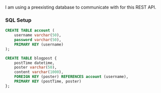 I am using a preexisting database to communicate with for this REST API.

### SQL Setup
```SQL
CREATE TABLE account (
    username varchar(50),
    password varchar(50),
    PRIMARY KEY (username)
);

CREATE TABLE blogpost {
    postTime datetime,
    poster varchar(50),
    content varchar(1000),
    FOREIGN KEY (poster) REFERENCES account (username),
    PRIMARY KEY (postTime, poster)
};
```


